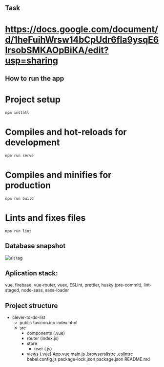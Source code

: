 ## Task
# https://docs.google.com/document/d/1heFuihWrsw14bCpUdr6fla9ysqE6IrsobSMKAOpBiKA/edit?usp=sharing

## How to run the app
# Project setup
```
npm install
```
# Compiles and hot-reloads for development
```
npm run serve
```
# Compiles and minifies for production
```
npm run build
```
# Lints and fixes files
```
npm run lint
```

## Database snapshot
![alt tag](https://drive.google.com/file/d/1mRgdrwcdsx0GN3cKuThcXGsR8-BbGiHm/view?usp=sharing)

## Aplication stack:

vue,
firebase,
vue-router,
vuex,
ESLint,
prettier,
husky (pre-commit),
lint-staged,
node-sass,
sass-loader

## Project structure
- clever-to-do-list
    - public
        favicon.ico
        index.html
    - src
        - components (.vue)
        - router (index.js)
        - store
            - user (.js)
        - views (.vue)
        App.vue
        main.js
    .browserslistrc
    .eslintrc
    babel.config.js
    package-lock.json
    package.json
    README.md